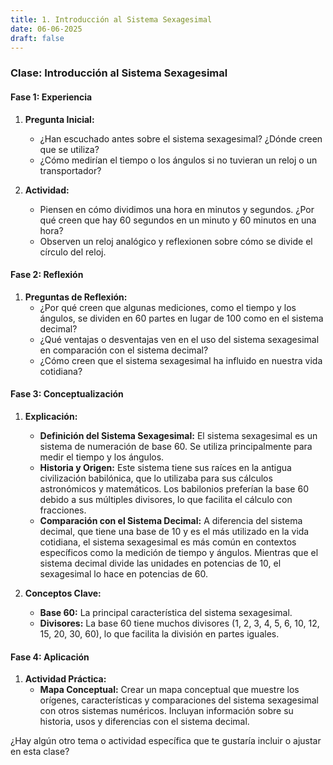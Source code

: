 ```yaml
---
title: 1. Introducción al Sistema Sexagesimal
date: 06-06-2025
draft: false
---
```

### Clase: Introducción al Sistema Sexagesimal

#### Fase 1: Experiencia

1. **Pregunta Inicial:**
   - ¿Han escuchado antes sobre el sistema sexagesimal? ¿Dónde creen que se utiliza?
   - ¿Cómo medirían el tiempo o los ángulos si no tuvieran un reloj o un transportador?

2. **Actividad:**
   - Piensen en cómo dividimos una hora en minutos y segundos. ¿Por qué creen que hay 60 segundos en un minuto y 60 minutos en una hora?
   - Observen un reloj analógico y reflexionen sobre cómo se divide el círculo del reloj.

#### Fase 2: Reflexión

1. **Preguntas de Reflexión:**
   - ¿Por qué creen que algunas mediciones, como el tiempo y los ángulos, se dividen en 60 partes en lugar de 100 como en el sistema decimal?
   - ¿Qué ventajas o desventajas ven en el uso del sistema sexagesimal en comparación con el sistema decimal?
   - ¿Cómo creen que el sistema sexagesimal ha influido en nuestra vida cotidiana?

#### Fase 3: Conceptualización

1. **Explicación:**
   - **Definición del Sistema Sexagesimal:** El sistema sexagesimal es un sistema de numeración de base 60. Se utiliza principalmente para medir el tiempo y los ángulos.
   - **Historia y Origen:** Este sistema tiene sus raíces en la antigua civilización babilónica, que lo utilizaba para sus cálculos astronómicos y matemáticos. Los babilonios preferían la base 60 debido a sus múltiples divisores, lo que facilita el cálculo con fracciones.
   - **Comparación con el Sistema Decimal:** A diferencia del sistema decimal, que tiene una base de 10 y es el más utilizado en la vida cotidiana, el sistema sexagesimal es más común en contextos específicos como la medición de tiempo y ángulos. Mientras que el sistema decimal divide las unidades en potencias de 10, el sexagesimal lo hace en potencias de 60.

2. **Conceptos Clave:**
   - **Base 60:** La principal característica del sistema sexagesimal.
   - **Divisores:** La base 60 tiene muchos divisores (1, 2, 3, 4, 5, 6, 10, 12, 15, 20, 30, 60), lo que facilita la división en partes iguales.

#### Fase 4: Aplicación

1. **Actividad Práctica:**
   - **Mapa Conceptual:** Crear un mapa conceptual que muestre los orígenes, características y comparaciones del sistema sexagesimal con otros sistemas numéricos. Incluyan información sobre su historia, usos y diferencias con el sistema decimal.

¿Hay algún otro tema o actividad específica que te gustaría incluir o ajustar en esta clase?